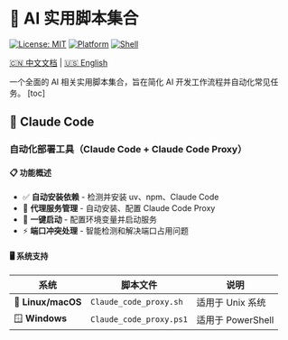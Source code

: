# 🤖 AI 实用脚本集合
[![License: MIT](https://img.shields.io/badge/License-MIT-yellow.svg)](https://opensource.org/licenses/MIT)
[![Platform](https://img.shields.io/badge/Platform-Windows%20%7C%20macOS%20%7C%20Linux-blue.svg)](https://github.com)
[![Shell](https://img.shields.io/badge/Shell-Bash%20%7C%20PowerShell-green.svg)](https://github.com)

[🇨🇳 中文文档](./README_CN.md) | [🇺🇸 English](./README.md)

一个全面的 AI 相关实用脚本集合，旨在简化 AI 开发工作流程并自动化常见任务。
[toc]

## 🔧 Claude Code 
### 自动化部署工具（Claude Code + Claude Code Proxy）
#### 📋 功能概述
- ✅ **自动安装依赖** - 检测并安装 uv、npm、Claude Code
- 🔄 **代理服务管理** - 自动安装、配置 Claude Code Proxy
- 🚀 **一键启动** - 配置环境变量并启动服务
- ⚡ **端口冲突处理** - 智能检测和解决端口占用问题

#### 🖥️ 系统支持

| 系统 | 脚本文件 | 说明 |
|-----|---------|------|
| 🐧 **Linux/macOS** | `Claude_code_proxy.sh` | 适用于 Unix 系统 |
| 🪟 **Windows** | `Claude_code_proxy.ps1` | 适用于 PowerShell |

